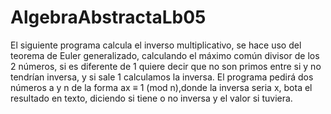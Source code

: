 # AlgebraAbstractaLb05
El siguiente programa calcula el inverso multiplicativo, se hace uso del teorema de Euler generalizado, calculando el máximo común divisor de los 2 números, si es diferente de 1 quiere decir que no son primos entre si y no tendrían inversa, y si sale 1 calculamos la inversa.
El programa pedirá dos números a y n de la forma ax ≡ 1 (mod n),donde la inversa seria x, bota el resultado en texto, diciendo si tiene o no inversa y el valor si tuviera.
